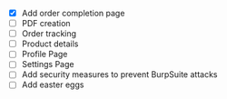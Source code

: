 - [x] Add order completion page
- [ ] PDF creation
- [ ] Order tracking
- [ ] Product details
- [ ] Profile Page
- [ ] Settings Page
- [ ] Add security measures to prevent BurpSuite attacks
- [ ] Add easter eggs
